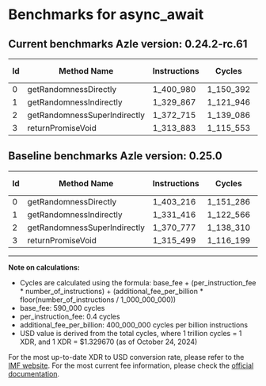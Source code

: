 # Benchmarks for async_await

## Current benchmarks Azle version: 0.24.2-rc.61

| Id  | Method Name                  | Instructions | Cycles    | USD           | USD/Million Calls | Change                            |
| --- | ---------------------------- | ------------ | --------- | ------------- | ----------------- | --------------------------------- |
| 0   | getRandomnessDirectly        | 1_400_980    | 1_150_392 | $0.0000015296 | $1.52             | <font color="green">-2_236</font> |
| 1   | getRandomnessIndirectly      | 1_329_867    | 1_121_946 | $0.0000014918 | $1.49             | <font color="green">-1_549</font> |
| 2   | getRandomnessSuperIndirectly | 1_372_715    | 1_139_086 | $0.0000015146 | $1.51             | <font color="red">+1_938</font>   |
| 3   | returnPromiseVoid            | 1_313_883    | 1_115_553 | $0.0000014833 | $1.48             | <font color="green">-1_616</font> |

## Baseline benchmarks Azle version: 0.25.0

| Id  | Method Name                  | Instructions | Cycles    | USD           | USD/Million Calls |
| --- | ---------------------------- | ------------ | --------- | ------------- | ----------------- |
| 0   | getRandomnessDirectly        | 1_403_216    | 1_151_286 | $0.0000015308 | $1.53             |
| 1   | getRandomnessIndirectly      | 1_331_416    | 1_122_566 | $0.0000014926 | $1.49             |
| 2   | getRandomnessSuperIndirectly | 1_370_777    | 1_138_310 | $0.0000015136 | $1.51             |
| 3   | returnPromiseVoid            | 1_315_499    | 1_116_199 | $0.0000014842 | $1.48             |

---

**Note on calculations:**

-   Cycles are calculated using the formula: base_fee + (per_instruction_fee \* number_of_instructions) + (additional_fee_per_billion \* floor(number_of_instructions / 1_000_000_000))
-   base_fee: 590_000 cycles
-   per_instruction_fee: 0.4 cycles
-   additional_fee_per_billion: 400_000_000 cycles per billion instructions
-   USD value is derived from the total cycles, where 1 trillion cycles = 1 XDR, and 1 XDR = $1.329670 (as of October 24, 2024)

For the most up-to-date XDR to USD conversion rate, please refer to the [IMF website](https://www.imf.org/external/np/fin/data/rms_sdrv.aspx).
For the most current fee information, please check the [official documentation](https://internetcomputer.org/docs/current/developer-docs/gas-cost#execution).
